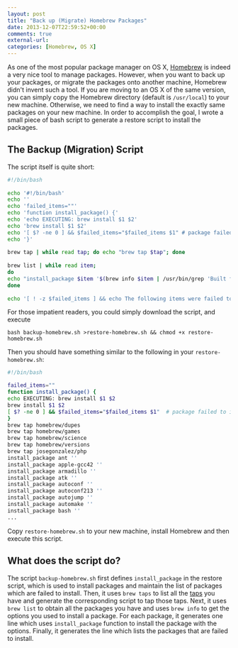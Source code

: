 ```yaml
---
layout: post
title: "Back up (Migrate) Homebrew Packages"
date: 2013-12-07T22:59:52+00:00
comments: true
external-url: 
categories: [Homebrew, OS X]
---
```


As one of the most popular package manager on OS X, [Homebrew][] is indeed a very nice tool to manage packages. However,
when you want to back up your packages, or migrate the packages onto another machine, Homebrew didn't invent such a
tool. If you are moving to an OS X of the same version, you can simply copy the Homebrew directory (default is
`/usr/local`) to your new machine. Otherwise, we need to find a way to install the exactly same packages on your new
machine. In order to accomplish the goal, I wrote a small piece of bash script to generate a restore script to install
the packages.

<!-- more -->

## The Backup (Migration) Script

The script itself is quite short:

```sh backup-homebrew.sh https://gist.github.com/xuhdev/7854010
#!/bin/bash
 
echo '#!/bin/bash'
echo ''
echo 'failed_items=""'
echo 'function install_package() {'
echo 'echo EXECUTING: brew install $1 $2'
echo 'brew install $1 $2'
echo '[ $? -ne 0 ] && $failed_items="$failed_items $1" # package failed to install.'
echo '}'
 
brew tap | while read tap; do echo "brew tap $tap"; done
 
brew list | while read item;
do
echo "install_package $item '$(brew info $item | /usr/bin/grep 'Built from source with:' | /usr/bin/sed 's/^[ \t]*Built from source with:/ /g; s/\,/ /g')'"
done
 
echo '[ ! -z $failed_items ] && echo The following items were failed to install: && echo $failed_items'
```

For those impatient readers, you could simply download the script, and execute

    bash backup-homebrew.sh >restore-homebrew.sh && chmod +x restore-homebrew.sh

Then you should have something similar to the following in your `restore-homebrew.sh`:

```sh restore-homebrew.sh
#!/bin/bash

failed_items=""
function install_package() {
echo EXECUTING: brew install $1 $2
brew install $1 $2
[ $? -ne 0 ] && $failed_items="$failed_items $1"  # package failed to install.
}
brew tap homebrew/dupes
brew tap homebrew/games
brew tap homebrew/science
brew tap homebrew/versions
brew tap josegonzalez/php
install_package ant ''
install_package apple-gcc42 ''
install_package armadillo ''
install_package atk ''
install_package autoconf ''
install_package autoconf213 ''
install_package autojump ''
install_package automake ''
install_package bash ''
...
```

Copy `restore-homebrew.sh` to your new machine, install Homebrew and then execute this script.

## What does the script do?

The script `backup-homebrew.sh` first defines `install_package` in the restore script, which is used to install packages
and maintain the list of packages which are failed to install. Then, it uses `brew taps` to list all the [taps][] you
have and generate the corresponding script to tap those taps. Next, it uses `brew list` to obtain all the packages you
have and uses `brew info` to get the options you used to install a package. For each package, it generates one line
which uses `install_package` function to install the package with the options. Finally, it generates the line which
lists the packages that are failed to install.


[Homebrew]: http://brew.sh
[taps]: https://github.com/mxcl/homebrew/wiki/brew-tap
